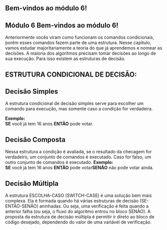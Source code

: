 ## Bem-vindos ao módulo 6!  

## Módulo 6 Bem-vindos ao módulo 6!   

Anteriormente vocês viram como funcionam os comandos condicionais, porém esses comandos fazem parte de uma estrutura. Nesse capítulo, vamos estudar majoritariamente a teoria do que já aprendemos e nomear as decisões.
A maioria dos algoritmos precisam tomar decisões ao longo de sua execução. Para isso existem as estruturas de decisão.


## ESTRUTURA CONDICIONAL DE DECISÃO: 

## **Decisão Simples**
A estrutura condicional de decisão simples serve para escolher um comando para execução, mas somente caso a condição for verdadeira.   

**Exemplo:**  
**SE** você já tem 16 anos **ENTÃO** pode votar.  

## **Decisão Composta**
Nessa estrutura a condição é avaliada, se o resultado da checagem for verdadeiro, um conjunto de comandos é executado. Caso for falso, um outro conjunto de comandos é executado.
**Exemplo:**  
**SE** você já tem 16 anos **ENTÃO** pode votar**SENÃO** não pode votar ainda.  

## **Decisão Múltipla**
A estrutura ESCOLHA-CASO (SWITCH-CASE) é uma solução bem mais complexa. Ela é formada quando há várias estruturas de decisão (SE-ENTÃO-SENÃO) aninhadas. Ou seja, uma verificação é feita quando a anterior falha (ou seja, o fluxo do algoritmo entrou no bloco SENÃO).
A proposta da estrutura de decisão múltipla é permitir ir direto ao bloco de código desejado, dependendo do valor de uma variável de verificação. 
